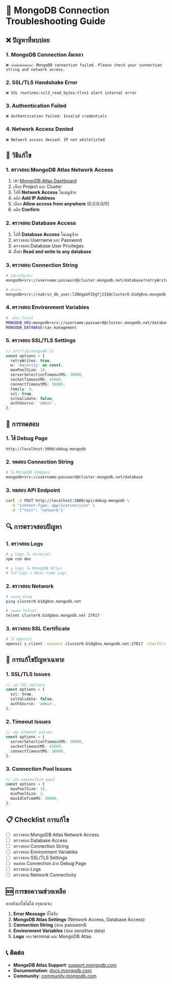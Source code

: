 # 🔧 MongoDB Connection Troubleshooting Guide

## ❌ ปัญหาที่พบบ่อย

### 1. MongoDB Connection ล้มเหลว
```
❌ เกิดข้อผิดพลาด: MongoDB connection failed. Please check your connection string and network access.
```

### 2. SSL/TLS Handshake Error
```
❌ SSL routines:ssl3_read_bytes:tlsv1 alert internal error
```

### 3. Authentication Failed
```
❌ Authentication failed: Invalid credentials
```

### 4. Network Access Denied
```
❌ Network access denied: IP not whitelisted
```

## 🔧 วิธีแก้ไข

### 1. ตรวจสอบ MongoDB Atlas Network Access

1. เข้า [MongoDB Atlas Dashboard](https://cloud.mongodb.com/)
2. เลือก Project และ Cluster
3. ไปที่ **Network Access** ในเมนูซ้าย
4. คลิก **Add IP Address**
5. เลือก **Allow access from anywhere** (0.0.0.0/0)
6. คลิก **Confirm**

### 2. ตรวจสอบ Database Access

1. ไปที่ **Database Access** ในเมนูซ้าย
2. ตรวจสอบ Username และ Password
3. ตรวจสอบ Database User Privileges
4. ตั้งค่า **Read and write to any database**

### 3. ตรวจสอบ Connection String

```bash
# รูปแบบที่ถูกต้อง
mongodb+srv://username:password@cluster.mongodb.net/database?retryWrites=true&w=majority

# ตัวอย่าง
mongodb+srv://nakrin_db_user:lZNUgpbFZXgTjI35@cluster0.b1dg8xo.mongodb.net/tax_management?retryWrites=true&w=majority
```

### 4. ตรวจสอบ Environment Variables

```bash
# .env.local
MONGODB_URI=mongodb+srv://username:password@cluster.mongodb.net/database?retryWrites=true&w=majority
MONGODB_DATABASE=tax_management
```

### 5. ตรวจสอบ SSL/TLS Settings

```typescript
// src/lib/mongodb.ts
const options = {
  retryWrites: true,
  w: 'majority' as const,
  maxPoolSize: 10,
  serverSelectionTimeoutMS: 30000,
  socketTimeoutMS: 45000,
  connectTimeoutMS: 30000,
  family: 4,
  ssl: true,
  sslValidate: false,
  authSource: 'admin',
};
```

## 🧪 การทดสอบ

### 1. ใช้ Debug Page
```
http://localhost:3000/debug-mongodb
```

### 2. ทดสอบ Connection String
```bash
# ใช้ MongoDB Compass
mongodb+srv://username:password@cluster.mongodb.net/database
```

### 3. ทดสอบ API Endpoint
```bash
curl -X POST http://localhost:3000/api/debug-mongodb \
  -H "Content-Type: application/json" \
  -d '{"test": "network"}'
```

## 🔍 การตรวจสอบปัญหา

### 1. ตรวจสอบ Logs
```bash
# ดู logs ใน terminal
npm run dev

# ดู logs ใน MongoDB Atlas
# ไปที่ Logs > Real-time Logs
```

### 2. ตรวจสอบ Network
```bash
# ทดสอบ ping
ping cluster0.b1dg8xo.mongodb.net

# ทดสอบ telnet
telnet cluster0.b1dg8xo.mongodb.net 27017
```

### 3. ตรวจสอบ SSL Certificate
```bash
# ใช้ openssl
openssl s_client -connect cluster0.b1dg8xo.mongodb.net:27017 -starttls mongodb
```

## 🚀 การแก้ไขปัญหาเฉพาะ

### 1. SSL/TLS Issues
```typescript
// เพิ่ม SSL options
const options = {
  ssl: true,
  sslValidate: false,
  authSource: 'admin',
};
```

### 2. Timeout Issues
```typescript
// เพิ่ม timeout values
const options = {
  serverSelectionTimeoutMS: 30000,
  socketTimeoutMS: 45000,
  connectTimeoutMS: 30000,
};
```

### 3. Connection Pool Issues
```typescript
// ปรับ connection pool
const options = {
  maxPoolSize: 10,
  minPoolSize: 2,
  maxIdleTimeMS: 30000,
};
```

## 📋 Checklist การแก้ไข

- [ ] ตรวจสอบ MongoDB Atlas Network Access
- [ ] ตรวจสอบ Database Access
- [ ] ตรวจสอบ Connection String
- [ ] ตรวจสอบ Environment Variables
- [ ] ตรวจสอบ SSL/TLS Settings
- [ ] ทดสอบ Connection ด้วย Debug Page
- [ ] ตรวจสอบ Logs
- [ ] ตรวจสอบ Network Connectivity

## 🆘 การขอความช่วยเหลือ

หากยังแก้ไขไม่ได้ กรุณาแจ้ง:

1. **Error Message** ที่ได้รับ
2. **MongoDB Atlas Settings** (Network Access, Database Access)
3. **Connection String** (ซ่อน password)
4. **Environment Variables** (ซ่อน sensitive data)
5. **Logs** จาก terminal และ MongoDB Atlas

## 📞 ติดต่อ

- **MongoDB Atlas Support**: [support.mongodb.com](https://support.mongodb.com)
- **Documentation**: [docs.mongodb.com](https://docs.mongodb.com)
- **Community**: [community.mongodb.com](https://community.mongodb.com)
